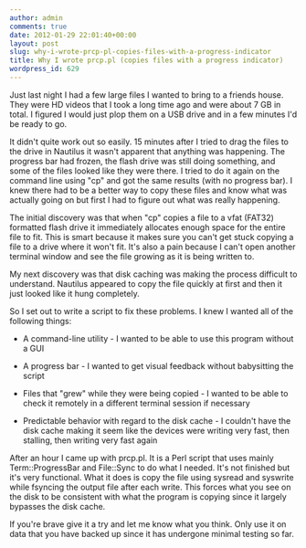 ```yaml
---
author: admin
comments: true
date: 2012-01-29 22:01:40+00:00
layout: post
slug: why-i-wrote-prcp-pl-copies-files-with-a-progress-indicator
title: Why I wrote prcp.pl (copies files with a progress indicator)
wordpress_id: 629
---
```


Just last night I had a few large files I wanted to bring to a friends house.  They were HD videos that I took a long time ago and were about 7 GB in total.  I figured I would just plop them on a USB drive and in a few minutes I'd be ready to go.

It didn't quite work out so easily.  15 minutes after I tried to drag the files to the drive in Nautilus it wasn't apparent that anything was happening.  The progress bar had frozen, the flash drive was still doing something, and some of the files looked like they were there.  I tried to do it again on the command line using "cp" and got the same results (with no progress bar).  I knew there had to be a better way to copy these files and know what was actually going on but first I had to figure out what was really happening.

The initial discovery was that when "cp" copies a file to a vfat (FAT32) formatted flash drive it immediately allocates enough space for the entire file to fit.  This is smart because it makes sure you can't get stuck copying a file to a drive where it won't fit.  It's also a pain because I can't open another terminal window and see the file growing as it is being written to.

My next discovery was that disk caching was making the process difficult to understand.  Nautilus appeared to copy the file quickly at first and then it just looked like it hung completely.

So I set out to write a script to fix these problems.  I knew I wanted all of the following things:




	
  * A command-line utility - I wanted to be able to use this program without a GUI

	
  * A progress bar - I wanted to get visual feedback without babysitting the script

	
  * Files that "grew" while they were being copied - I wanted to be able to check it remotely in a different terminal session if necessary

	
  * Predictable behavior with regard to the disk cache - I couldn't have the disk cache making it seem like the devices were writing very fast, then stalling, then writing very fast again



After an hour I came up with prcp.pl.  It is a Perl script that uses mainly Term::ProgressBar and File::Sync to do what I needed.  It's not finished but it's very functional.  What it does is copy the file using sysread and syswrite while fsyncing the output file after each write.  This forces what you see on the disk to be consistent with what the program is copying since it largely bypasses the disk cache.

If you're brave give it a try and let me know what you think.  Only use it on data that you have backed up since it has undergone minimal testing so far.

